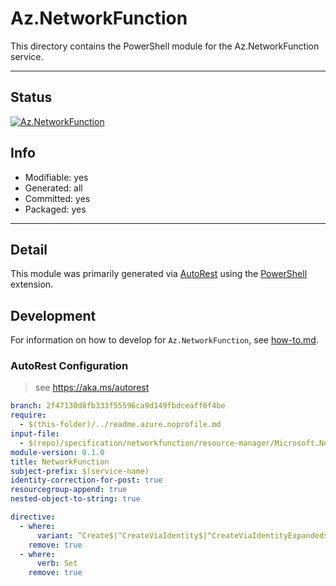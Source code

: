 <!-- region Generated -->
# Az.NetworkFunction
This directory contains the PowerShell module for the Az.NetworkFunction service.

---
## Status
[![Az.NetworkFunction](https://img.shields.io/powershellgallery/v/Az.NetworkFunction.svg?style=flat-square&label=Az.NetworkFunction "Az.NetworkFunction")](https://www.powershellgallery.com/packages/Az.NetworkFunction/)

## Info
- Modifiable: yes
- Generated: all
- Committed: yes
- Packaged: yes

---
## Detail
This module was primarily generated via [AutoRest](https://github.com/Azure/autorest) using the [PowerShell](https://github.com/Azure/autorest.powershell) extension.

## Development
For information on how to develop for `Az.NetworkFunction`, see [how-to.md](how-to.md).
<!-- endregion -->

### AutoRest Configuration
> see https://aka.ms/autorest

``` yaml
branch: 2f47130d8fb333f55596ca9d149fbdceaff6f4be
require:
  - $(this-folder)/../readme.azure.noprofile.md
input-file:
  - $(repo)/specification/networkfunction/resource-manager/Microsoft.NetworkFunction/stable/2022-05-01/AzureTrafficCollector.json
module-version: 0.1.0
title: NetworkFunction
subject-prefix: $(service-name)
identity-correction-for-post: true
resourcegroup-append: true
nested-object-to-string: true

directive:
  - where:
      variant: ^Create$|^CreateViaIdentity$|^CreateViaIdentityExpanded$|^Update$|^UpdateViaIdentity$
    remove: true
  - where:
      verb: Set
    remove: true
```